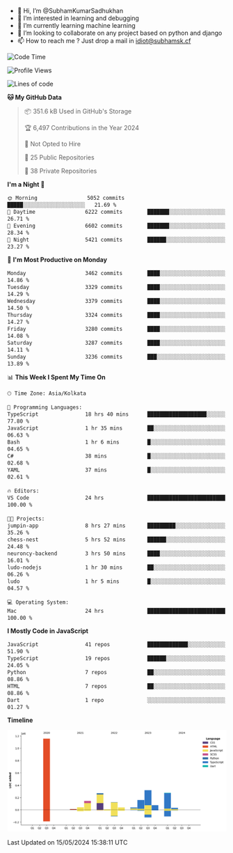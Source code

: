 - 👋 Hi, I’m @SubhamKumarSadhukhan
- 👀 I’m interested in learning and debugging
- 🌱 I’m currently learning machine learning
- 💞️ I’m looking to collaborate on any project based on python and django
- 📫 How to reach me ?
      Just drop a mail in idiot@subhamsk.cf

<!---
SubhamKumarSadhukhan/SubhamKumarSadhukhan is a ✨ special ✨ repository because its `README.md` (this file) appears on your GitHub profile.
You can click the Preview link to take a look at your changes.
--->


<!--START_SECTION:waka-->
![Code Time](http://img.shields.io/badge/Code%20Time-2%2C190%20hrs%2034%20mins-blue)

![Profile Views](http://img.shields.io/badge/Profile%20Views-1-blue)

![Lines of code](https://img.shields.io/badge/From%20Hello%20World%20I%27ve%20Written-2.7%20million%20lines%20of%20code-blue)

**🐱 My GitHub Data** 

> 📦 351.6 kB Used in GitHub's Storage 
 > 
> 🏆 6,497 Contributions in the Year 2024
 > 
> 🚫 Not Opted to Hire
 > 
> 📜 25 Public Repositories 
 > 
> 🔑 38 Private Repositories 
 > 
**I'm a Night 🦉** 

```text
🌞 Morning                5052 commits        █████░░░░░░░░░░░░░░░░░░░░   21.69 % 
🌆 Daytime                6222 commits        ███████░░░░░░░░░░░░░░░░░░   26.71 % 
🌃 Evening                6602 commits        ███████░░░░░░░░░░░░░░░░░░   28.34 % 
🌙 Night                  5421 commits        ██████░░░░░░░░░░░░░░░░░░░   23.27 % 
```
📅 **I'm Most Productive on Monday** 

```text
Monday                   3462 commits        ████░░░░░░░░░░░░░░░░░░░░░   14.86 % 
Tuesday                  3329 commits        ████░░░░░░░░░░░░░░░░░░░░░   14.29 % 
Wednesday                3379 commits        ████░░░░░░░░░░░░░░░░░░░░░   14.50 % 
Thursday                 3324 commits        ████░░░░░░░░░░░░░░░░░░░░░   14.27 % 
Friday                   3280 commits        ████░░░░░░░░░░░░░░░░░░░░░   14.08 % 
Saturday                 3287 commits        ████░░░░░░░░░░░░░░░░░░░░░   14.11 % 
Sunday                   3236 commits        ███░░░░░░░░░░░░░░░░░░░░░░   13.89 % 
```


📊 **This Week I Spent My Time On** 

```text
🕑︎ Time Zone: Asia/Kolkata

💬 Programming Languages: 
TypeScript               18 hrs 40 mins      ███████████████████░░░░░░   77.80 % 
JavaScript               1 hr 35 mins        ██░░░░░░░░░░░░░░░░░░░░░░░   06.63 % 
Bash                     1 hr 6 mins         █░░░░░░░░░░░░░░░░░░░░░░░░   04.65 % 
C#                       38 mins             █░░░░░░░░░░░░░░░░░░░░░░░░   02.68 % 
YAML                     37 mins             █░░░░░░░░░░░░░░░░░░░░░░░░   02.61 % 

🔥 Editors: 
VS Code                  24 hrs              █████████████████████████   100.00 % 

🐱‍💻 Projects: 
jumpin-app               8 hrs 27 mins       █████████░░░░░░░░░░░░░░░░   35.26 % 
chess-nest               5 hrs 52 mins       ██████░░░░░░░░░░░░░░░░░░░   24.48 % 
neuroncy-backend         3 hrs 50 mins       ████░░░░░░░░░░░░░░░░░░░░░   16.01 % 
ludo-nodejs              1 hr 30 mins        ██░░░░░░░░░░░░░░░░░░░░░░░   06.26 % 
ludo                     1 hr 5 mins         █░░░░░░░░░░░░░░░░░░░░░░░░   04.57 % 

💻 Operating System: 
Mac                      24 hrs              █████████████████████████   100.00 % 
```

**I Mostly Code in JavaScript** 

```text
JavaScript               41 repos            █████████████░░░░░░░░░░░░   51.90 % 
TypeScript               19 repos            ██████░░░░░░░░░░░░░░░░░░░   24.05 % 
Python                   7 repos             ██░░░░░░░░░░░░░░░░░░░░░░░   08.86 % 
HTML                     7 repos             ██░░░░░░░░░░░░░░░░░░░░░░░   08.86 % 
Dart                     1 repo              ░░░░░░░░░░░░░░░░░░░░░░░░░   01.27 % 
```



**Timeline**

![Lines of Code chart](https://raw.githubusercontent.com/SubhamKumarSadhukhan/SubhamKumarSadhukhan/main/assets/bar_graph.png)


 Last Updated on 15/05/2024 15:38:11 UTC
<!--END_SECTION:waka-->
